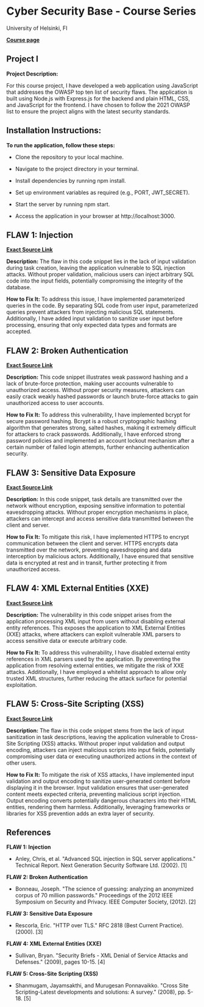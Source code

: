 # **Cyber Security Base - Course Series**
University of Helsinki, FI

**[Course page](https://cybersecuritybase.mooc.fi/)**

## **Project I**

**Project Description:**

For this course project, I have developed a web application using JavaScript that addresses the OWASP top ten list of security flaws. The application is built using Node.js with Express.js for the backend and plain HTML, CSS, and JavaScript for the frontend. I have chosen to follow the 2021 OWASP list to ensure the project aligns with the latest security standards.

## **Installation Instructions:**

**To run the application, follow these steps:**

* Clone the repository to your local machine.

* Navigate to the project directory in your terminal.

* Install dependencies by running npm install.

* Set up environment variables as required (e.g., PORT, JWT_SECRET).

* Start the server by running npm start.

* Access the application in your browser at http://localhost:3000.

## **FLAW 1: Injection**

**[Exact Source Link](https://github.com/NikolaKostadinov01/Cyber-Security-Base-project-one-/blob/main/backend/controllers/taskController.js)**

**Description:** The flaw in this code snippet lies in the lack of input validation during task creation, leaving the application vulnerable to SQL injection attacks. Without proper validation, malicious users can inject arbitrary SQL code into the input fields, potentially compromising the integrity of the database.

**How to Fix It:** To address this issue, I have implemented parameterized queries in the code. By separating SQL code from user input, parameterized queries prevent attackers from injecting malicious SQL statements. Additionally, I have added input validation to sanitize user input before processing, ensuring that only expected data types and formats are accepted.

## **FLAW 2: Broken Authentication**

**[Exact Source Link](https://github.com/NikolaKostadinov01/Cyber-Security-Base-project-one-/blob/main/backend/routes/authRoutes.js)**

**Description:** This code snippet illustrates weak password hashing and a lack of brute-force protection, making user accounts vulnerable to unauthorized access. Without proper security measures, attackers can easily crack weakly hashed passwords or launch brute-force attacks to gain unauthorized access to user accounts.

**How to Fix It:** To address this vulnerability, I have implemented bcrypt for secure password hashing. Bcrypt is a robust cryptographic hashing algorithm that generates strong, salted hashes, making it extremely difficult for attackers to crack passwords. Additionally, I have enforced strong password policies and implemented an account lockout mechanism after a certain number of failed login attempts, further enhancing authentication security.

## **FLAW 3: Sensitive Data Exposure**

**[Exact Source Link](https://github.com/NikolaKostadinov01/Cyber-Security-Base-project-one-/blob/main/backend/routes/taskRoutes.js)**

**Description:** In this code snippet, task details are transmitted over the network without encryption, exposing sensitive information to potential eavesdropping attacks. Without proper encryption mechanisms in place, attackers can intercept and access sensitive data transmitted between the client and server.

**How to Fix It:** To mitigate this risk, I have implemented HTTPS to encrypt communication between the client and server. HTTPS encrypts data transmitted over the network, preventing eavesdropping and data interception by malicious actors. Additionally, I have ensured that sensitive data is encrypted at rest and in transit, further protecting it from unauthorized access.

## **FLAW 4: XML External Entities (XXE)**

**[Exact Source Link](https://github.com/NikolaKostadinov01/Cyber-Security-Base-project-one-/blob/main/backend/routes/taskRoutes.js)**

**Description:** The vulnerability in this code snippet arises from the application processing XML input from users without disabling external entity references. This exposes the application to XML External Entities (XXE) attacks, where attackers can exploit vulnerable XML parsers to access sensitive data or execute arbitrary code.

**How to Fix It:** To address this vulnerability, I have disabled external entity references in XML parsers used by the application. By preventing the application from resolving external entities, we mitigate the risk of XXE attacks. Additionally, I have employed a whitelist approach to allow only trusted XML structures, further reducing the attack surface for potential exploitation.

## **FLAW 5: Cross-Site Scripting (XSS)**

**[Exact Source Link](https://github.com/NikolaKostadinov01/Cyber-Security-Base-project-one-/blob/main/frontend/script.js)**

**Description:** The flaw in this code snippet stems from the lack of input sanitization in task descriptions, leaving the application vulnerable to Cross-Site Scripting (XSS) attacks. Without proper input validation and output encoding, attackers can inject malicious scripts into input fields, potentially compromising user data or executing unauthorized actions in the context of other users.

**How to Fix It:** To mitigate the risk of XSS attacks, I have implemented input validation and output encoding to sanitize user-generated content before displaying it in the browser. Input validation ensures that user-generated content meets expected criteria, preventing malicious script injection. Output encoding converts potentially dangerous characters into their HTML entities, rendering them harmless. Additionally, leveraging frameworks or libraries for XSS prevention adds an extra layer of security.

## **References**

**FLAW 1: Injection**
* Anley, Chris, et al. "Advanced SQL injection in SQL server applications." Technical Report. Next Generation Security Software Ltd. (2002). [1]

**FLAW 2: Broken Authentication**
* Bonneau, Joseph. "The science of guessing: analyzing an anonymized corpus of 70 million passwords." Proceedings of the 2012 IEEE Symposium on Security and Privacy. IEEE Computer Society, (2012). [2]

**FLAW 3: Sensitive Data Exposure**
* Rescorla, Eric. "HTTP over TLS." RFC 2818 (Best Current Practice). (2000). [3]

**FLAW 4: XML External Entities (XXE)**
* Sullivan, Bryan. "Security Briefs - XML Denial of Service Attacks and Defenses." (2009), pages 10-15. [4]

**FLAW 5: Cross-Site Scripting (XSS)**
* Shanmugam, Jayamsakthi, and Murugesan Ponnavaikko. "Cross Site Scripting-Latest developments and solutions: A survey." (2008), pp. 5-18. [5]
